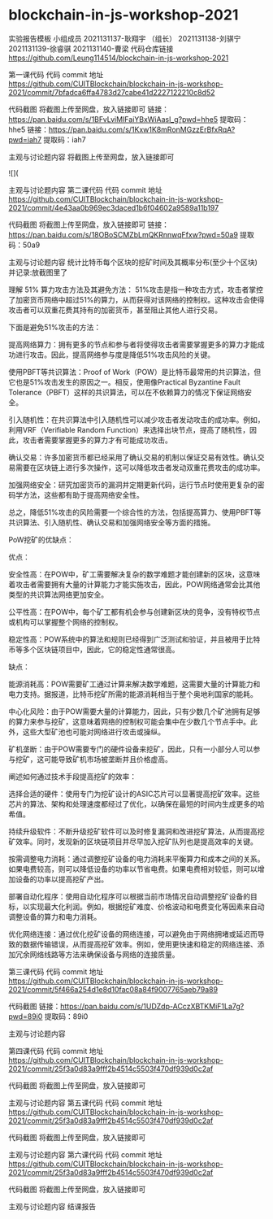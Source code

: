 # blockchain-in-js-workshop-2021
实验报告模板
小组成员
2021131137-耿翔宇 （组长）
2021131138-刘骐宁
2021131139-徐睿骐
2021131140-曹梁
代码仓库链接
https://github.com/Leung114514/blockchain-in-js-workshop-2021

第一课代码
代码 commit 地址
https://github.com/CUITBlockchain/blockchain-in-js-workshop-2021/commit/7bfadca6ffa4783d27cabe41d2227122210c8d52

代码截图
将截图上传至网盘，放入链接即可 链接：https://pan.baidu.com/s/1BFvLviMIFaiYBxWiAasl_g?pwd=hhe5 提取码：hhe5 链接：https://pan.baidu.com/s/1Kxw1K8mRonMGzzErBfxRqA?pwd=iah7 提取码：iah7

主观与讨论题内容
将截图上传至网盘，放入链接即可

![](

主观与讨论题内容
第二课代码
代码 commit 地址
https://github.com/CUITBlockchain/blockchain-in-js-workshop-2021/commit/4e43aa0b969ec3daced1b6f04602a9589a11b197

代码截图
将截图上传至网盘，放入链接即可 链接：https://pan.baidu.com/s/18OBoSCMZbLmQKRnnwqFfxw?pwd=50a9 提取码：50a9

主观与讨论题内容
统计⽐特币每个区块的挖矿时间及其概率分布(⾄少⼗个区块)并记录:放截图里了

理解 51% 算⼒攻击⽅法及其避免⽅法： 51%攻击是指一种攻击方式，攻击者掌控了加密货币网络中超过51%的算力，从而获得对该网络的控制权。这种攻击会使得攻击者可以双重花费其持有的加密货币，甚至阻止其他人进行交易。

下面是避免51%攻击的方法：

提高网络算力：拥有更多的节点和参与者将使得攻击者需要掌握更多的算力才能成功进行攻击。因此，提高网络参与度是降低51%攻击风险的关键。

使用PBFT等共识算法：Proof of Work（POW）是比特币最常用的共识算法，但它也是51%攻击发生的原因之一。相反，使用像Practical Byzantine Fault Tolerance（PBFT）这样的共识算法，可以在不依赖算力的情况下保证网络安全。

引入随机性：在共识算法中引入随机性可以减少攻击者发动攻击的成功率。例如，利用VRF（Verifiable Random Function）来选择出块节点，提高了随机性，因此，攻击者需要掌握更多的算力才有可能成功攻击。

确认交易：许多加密货币都已经采用了确认交易的机制以保证交易有效性。确认交易需要在区块链上进行多次操作，这可以降低攻击者发动双重花费攻击的成功率。

加强网络安全：研究加密货币的漏洞并定期更新代码，运行节点时使用更复杂的密码学方法，这些都有助于提高网络安全性。

总之，降低51%攻击的风险需要一个综合性的方法，包括提高算力、使用PBFT等共识算法、引入随机性、确认交易和加强网络安全等方面的措施。

PoW挖矿的优缺点：

优点：

安全性高：在POW中，矿工需要解决复杂的数学难题才能创建新的区块，这意味着攻击者需要拥有大量的计算能力才能实施攻击，因此，POW网络通常会比其他类型的共识算法网络更加安全。

公平性高：在POW中，每个矿工都有机会参与创建新区块的竞争，没有特权节点或机构可以掌握整个网络的控制权。

稳定性高：POW系统中的算法和规则已经得到广泛测试和验证，并且被用于比特币等多个区块链项目中，因此，它的稳定性通常很高。

缺点：

能源消耗高：POW需要矿工通过计算来解决数学难题，这需要大量的计算能力和电力支持。据报道，比特币挖矿所需的能源消耗相当于整个奥地利国家的能耗。

中心化风险：由于POW需要大量的计算能力，因此，只有少数几个矿池拥有足够的算力来参与挖矿，这意味着网络的控制权可能会集中在少数几个节点手中。此外，这些大型矿池也可能对网络进行攻击或操纵。

矿机垄断：由于POW需要专门的硬件设备来挖矿，因此，只有一小部分人可以参与挖矿，这可能导致矿机市场被垄断并且价格虚高。

阐述如何通过技术⼿段提⾼挖矿的效率：

选择合适的硬件：使用专门为挖矿设计的ASIC芯片可以显著提高挖矿效率。这些芯片的算法、架构和处理速度都经过了优化，以确保在最短的时间内生成更多的哈希值。

持续升级软件：不断升级挖矿软件可以及时修复漏洞和改进挖矿算法，从而提高挖矿效率。同时，发现新的区块链项目并尽早加入挖矿队列也是提高效率的关键。

按需调整电力消耗：通过调整挖矿设备的电力消耗来平衡算力和成本之间的关系。如果电费较高，则可以降低设备的功率以节省电费。如果电费相对较低，则可以增加设备的功率以提高挖矿产出。

部署自动化程序：使用自动化程序可以根据当前市场情况自动调整挖矿设备的目标，以实现最大化利润。例如，根据挖矿难度、价格波动和电费变化等因素来自动调整设备的算力和电力消耗。

优化网络连接：通过优化挖矿设备的网络连接，可以避免由于网络拥堵或延迟而导致的数据传输错误，从而提高挖矿效率。例如，使用更快速和稳定的网络连接、添加冗余网络线路等方法来确保设备与网络的连接质量。

第三课代码
代码 commit 地址
https://github.com/CUITBlockchain/blockchain-in-js-workshop-2021/commit/5f466a254d1e8d10fac08a84f9007765aeb79a89

代码截图
链接：https://pan.baidu.com/s/1UDZdp-ACczXBTKMiF1La7g?pwd=89i0
提取码：89i0



主观与讨论题内容

第四课代码
代码 commit 地址
https://github.com/CUITBlockchain/blockchain-in-js-workshop-2021/commit/25f3a0d83a9fff2b4514c5503f470df939d0c2af

代码截图
将截图上传至网盘，放入链接即可



主观与讨论题内容
第五课代码
代码 commit 地址
https://github.com/CUITBlockchain/blockchain-in-js-workshop-2021/commit/25f3a0d83a9fff2b4514c5503f470df939d0c2af

代码截图
将截图上传至网盘，放入链接即可



主观与讨论题内容
第六课代码
代码 commit 地址
https://github.com/CUITBlockchain/blockchain-in-js-workshop-2021/commit/25f3a0d83a9fff2b4514c5503f470df939d0c2af

代码截图
将截图上传至网盘，放入链接即可



主观与讨论题内容
结课报告
